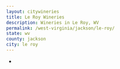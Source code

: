 ```yaml
---
layout: citywineries
title: Le Roy Wineries
description: Wineries in Le Roy, WV
permalink: /west-virginia/jackson/le-roy/
state: wv
county: jackson
city: le roy
---
```

-
